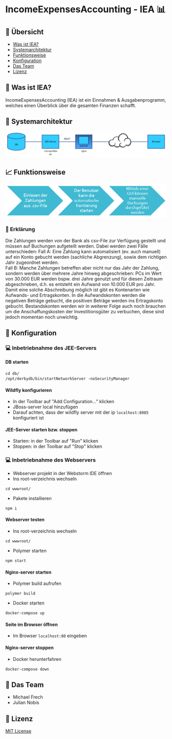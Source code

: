 # IncomeExpensesAccounting - IEA :bar_chart:

## :bookmark_tabs: Übersicht
- [Was ist IEA?](#money_with_wings-was-ist-iea)
- [Systemarchitektur](#statue_of_liberty-systemarchitektur)
- [Funktionsweise](#chart_with_upwards_trend-funktionsweise)
- [Konfiguration](#wrench-konfiguration)
- [Das Team](#two_men_holding_hands-das-team)
- [Lizenz](#closed_lock_with_key-lizenz)

## :money_with_wings: Was ist IEA?
IncomeExpensesAccounting (IEA) ist ein Einnahmen & Ausgabenprogramm, welches einen Überblick über die gesamten Finanzen schafft.

## :statue_of_liberty: Systemarchitektur
![alt text](images/systemarchitektur.png)

## :chart_with_upwards_trend: Funktionsweise
![alt text](images/funktionsweise.png)

### :newspaper: Erklärung
Die Zahlungen werden von der Bank als csv-File zur Verfügung gestellt und müssen auf Buchungen aufgeteilt werden. Dabei werden zwei Fälle unterschieden: 
Fall A: Eine Zahlung kann automatisiert (ev. auch manuell) auf ein Konto gebucht werden (sachliche Abgrenzung), sowie dem richtigen Jahr zugeordnet werden.  
Fall B: Manche Zahlungen betreffen aber nicht nur das Jahr der Zahlung, sondern werden über mehrere Jahre hinweg abgeschrieben: PCs im Wert von 30.000 EUR werden bspw. drei Jahre genutzt und für diesen Zeitraum abgeschrieben, d.h. es entsteht ein Aufwand von 10.000 EUR pro Jahr. 
Damit eine solche Abschreibung möglich ist gibt es Kontenarten wie Aufwands- und Ertragskonten. In die Aufwandskonten werden die negativen Beträge gebucht, die positiven Beträge werden ins Ertragskonto gebucht.
Bestandskonten werden wir in weiterer Folge auch noch brauchen um die Anschaffungskosten der Investitionsgüter zu verbuchen, diese sind jedoch momentan noch unwichtig.

## :wrench: Konfiguration

### :computer: Inbetriebnahme des JEE-Servers

#### DB starten

```
cd db/
/opt/derbydb/bin/startNetworkServer -noSecurityManager
```

#### Wildfly konfigurieren

- In der Toolbar auf "Add Configuration..." klicken
- JBoss-server local hinzufügen
- Darauf achten, dass der wildfly server mit der ip `localhost:8085` konfiguriert ist

#### JEE-Server starten bzw. stoppen

- Starten: in der Toolbar auf "Run" klicken
- Stoppen: in der Toolbar auf "Stop" klicken


### :computer: Inbetriebnahme des Webservers

- Webserver projekt in der Webstorm IDE öffnen
- Ins root-verzeichnis wechseln
```
cd wwwroot/
```
- Pakete installieren
```
npm i
```

#### Webserver testen

- Ins root-verzeichnis wechseln
```
cd wwwroot/
```
- Polymer starten
```
npm start
```

#### Nginx-server starten

- Polymer build aufrufen
```
polymer build
```
- Docker starten

```
docker-compose up
```

#### Seite im Browser öffnen

- Im Browser `localhost:80` eingeben

#### Nginx-server stoppen

- Docker herunterfahren 

```
docker-compose down
```

## :two_men_holding_hands: Das Team
- Michael Frech
- Julian Nobis

## :closed_lock_with_key: Lizenz

[MIT License](LICENSE)


